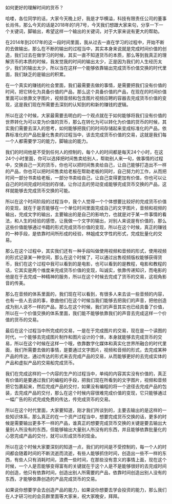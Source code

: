 
如何更好的理解时间的货币？

哈喽，各位同学的话，大家今天晚上好，我是才华横溢，科技有限责任公司的董事长肖伟，那么今天的话是2018年的1月7号，今天我们想跟大家来句，分享一下一个关键词，脚输出，希望这样一个输出的关键词，对于大家来说有更大的帮助。

在2014年到2017年的这一段时间里面，我从过去一直在学习的过程中，开始不断的去做输出，那么在不断的输出的过程当中，其实本身来说就是完成时间价值的创造，我们过去在做学习的时候，其实一直不知道货币的本质，那么等到我真正的理解货币的本质的时候，我发觉我的时间的输出太少，正是因为我们的人生经历太少，我们的输出太少，所以当在这样一个能够依靠输出完成货币价值交换的时代里面，我们缺乏的是输出的积累。

在一个真实的赚钱的社会里面，我们最需要去做的事情，是需要把我们没有价值的时间，把它转化为具备价值的产品，那么这个具备价值的产品，在现在的时间价值里面可以依靠文字图片，视频音频和包含图片视频应聘的容器去完成货币价值的变现，这是我们现在所需要去深刻的认知到的和新的赚钱的逻辑。

所以在这个时候，大家最需要去明白的一个观点就在于如何能够将我们没有价值的世界转化为可以变为价值的货币，那么在转化为可以转化为价值的货币的时候，其实我们需要去深入的思考，如何能够把我们的时间存储起来变成标准化的产品，依靠标准化的产品批量化售卖的过程当中，该去完成货币价值的交易，这就是我们每一个人都需要学习的能力，脚输出的能力。

我们的时间他是不受到任何人的控制的，每个人的时间都是每天24个小时，在这24个小时里面，你可以选择把时间售卖给别人，帮助别人来一句，做事情的过程中，交换自己一天的货币，你也可以把时间售卖给自己，让自己能够打造出不一样的产品，你也可以把时间售卖给老板在帮助老板的同时，自己努力的工作，从而把时间一部分书卖给老板，一部分书卖给自己，让自己变得更加有价值，你也可以让自己的时间完成时间划的存储，让你过去的劳动变成能够完成货币交换的产品，这样就能够去完成货币交换的可能。

所以在这个时间阶段的过程当中，我个人觉得一个个体想要比较好的完成货币价值的变现，就在于是否能够在一个单位时间里面完成自己的文字图片，音频和视频的输出，完成文字的输出，主要输出的是自己的影响力，也就是对于某一件事情的看法，和人生的经验的感悟，让我做一个文字的输出，对别人来说是有价值的，那么这些价值能够通过书籍的形式完成货币价值的变现，所以在这个时候，真正的赚钱的一种手段，是依靠时间所形成的经验，林姐成文字性的形式，完成批量化的交易。

那么在这个过程中，其实我们还有一种手段叫做使用视频和音频的形式，使用视频的形式记录某一种空间，那么在这个时候了，可以通过出售视频版权能够获得货币，我们在这个过程中我可以看到的是电影，也可以看到的是教程，电影和教程的话，它其实是两个维度来完成货币价值的变现，叫诚实，依靠传递知识，而电影的他是在于去完成一种精神的服务，所以在这个时候去完成了货币的交易，这视角影音的传美。

那么在音频的体系里面的，我们现在可以看到，有很多人来去谈一些音频的内容，也有一些人去谈的事，歌曲他们在这个时候当我们能够去把我们的声音，把他创造成为别人说不一样的产品，那么在这个时候，我们的声音其实也已经具备了价值，所以在一个价值交换的体系里面，我们能不能够依靠我们的声音去完成这样一个价值的货币的交易。

最后在这个过程当中所完成的交易，一是在于完成图片的交易，现在是一个读图的时代，一个能够去完成图片制作和图片设计的个体，本身就能够去完成货币的交易，所以在这个时候在这样一个哦，依靠数字化媒体和真实化世界所融合的时代里面，我们所需要去做的事情，是要通过文字图片，视频和音频的形式，去完成某种产品的传达，通过传达的形式来去完成产品的交易，从而能够更好的去完成实体的产品和虚拟产品的交易船完成货币。

我们在完成这样的一个内容的生产的过程当中，单纯的内容其实没有价值的，真正有价值的是要通过我们的编程的手段，把我们现在所看到的文字图片，视频和音频把它包裹起来，然后完成产品的交付，如果没有编程的将一个途径去完成产品的包装，去完成产品的交付，那么在这个时候内容很难完成价值的变现，它只能够通过一幅广告的形式完成免费的传达，传完成货币的交易。

所以在这个时代里面，大家要知道，刚才我们所谈到的，主要去输出的是这样的一些知识体系，那么真正的在一个资产过程当中，想要完成货币交换的话，更多的时候是需要输出更多不一样的产品，谁真正的想要完成货币交换的关键是要去输出大量别人所没有的东西，但能够输出大量别人所没有的东西，并且能够依靠批量化的心思完成产品的交付，就可以形成货币的现金。

所以在这个时候大家要深刻的知道一点，我们的时间是不受控制的，每一个人的时间都会随着时间的不断流逝而流逝，有些人能够抓住时间，创造出一些不一样的东西，有些人只有消耗时间，浪费一些时间，在那些没有意义的事情上面，现在这个时候，一个人是否能够变得富有的关键就在于这个人是不是能够很好的去完成时间的创造，他只有依靠时间，创造出别人所需要的产品，依靠时间创造出别人没有的东西，才能够依靠创造的产品完成货币的交易。

如果说你想要学会去创造产品的能力，如果说你想要去学会投资的能力，那么我们在人才研习社的会员群里面等大家来，祝大家晚安，拜拜。
